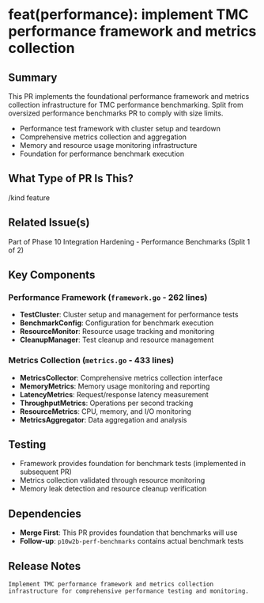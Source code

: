 # feat(performance): implement TMC performance framework and metrics collection

## Summary

This PR implements the foundational performance framework and metrics collection infrastructure for TMC performance benchmarking. Split from oversized performance benchmarks PR to comply with size limits.

- Performance test framework with cluster setup and teardown
- Comprehensive metrics collection and aggregation
- Memory and resource usage monitoring infrastructure
- Foundation for performance benchmark execution

## What Type of PR Is This?

/kind feature

## Related Issue(s)

Part of Phase 10 Integration Hardening - Performance Benchmarks (Split 1 of 2)

## Key Components

### Performance Framework (`framework.go` - 262 lines)
- **TestCluster**: Cluster setup and management for performance tests
- **BenchmarkConfig**: Configuration for benchmark execution
- **ResourceMonitor**: Resource usage tracking and monitoring
- **CleanupManager**: Test cleanup and resource management

### Metrics Collection (`metrics.go` - 433 lines) 
- **MetricsCollector**: Comprehensive metrics collection interface
- **MemoryMetrics**: Memory usage monitoring and reporting
- **LatencyMetrics**: Request/response latency measurement
- **ThroughputMetrics**: Operations per second tracking
- **ResourceMetrics**: CPU, memory, and I/O monitoring
- **MetricsAggregator**: Data aggregation and analysis

## Testing

- Framework provides foundation for benchmark tests (implemented in subsequent PR)
- Metrics collection validated through resource monitoring
- Memory leak detection and resource cleanup verification

## Dependencies

- **Merge First**: This PR provides foundation that benchmarks will use
- **Follow-up**: `p10w2b-perf-benchmarks` contains actual benchmark tests

## Release Notes

```
Implement TMC performance framework and metrics collection infrastructure for comprehensive performance testing and monitoring.
```